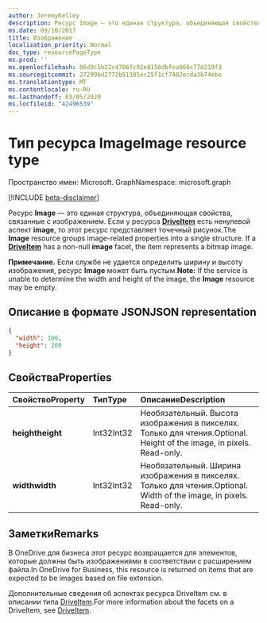 ```yaml
---
author: JeremyKelley
description: Ресурс Image — это единая структура, объединяющая свойства, связанные с изображением.
ms.date: 09/10/2017
title: Изображение
localization_priority: Normal
doc_type: resourcePageType
ms.prod: ''
ms.openlocfilehash: 06d9c5b22c4786fc92e8156dbfea066c77d219f3
ms.sourcegitcommit: 272996d2772b51105ec25f1cf7482ecda3b74ebe
ms.translationtype: MT
ms.contentlocale: ru-RU
ms.lasthandoff: 03/05/2020
ms.locfileid: "42496539"
---
```

# <a name="image-resource-type"></a><span data-ttu-id="3153c-103">Тип ресурса Image</span><span class="sxs-lookup"><span data-stu-id="3153c-103">Image resource type</span></span>

<span data-ttu-id="3153c-104">Пространство имен: Microsoft. Graph</span><span class="sxs-lookup"><span data-stu-id="3153c-104">Namespace: microsoft.graph</span></span>

[!INCLUDE [beta-disclaimer](../../includes/beta-disclaimer.md)]

<span data-ttu-id="3153c-p101">Ресурс **Image** — это единая структура, объединяющая свойства, связанные с изображением. Если у ресурса [**DriveItem**](driveitem.md) есть ненулевой аспект **image**, то этот ресурс представляет точечный рисунок.</span><span class="sxs-lookup"><span data-stu-id="3153c-p101">The **Image** resource groups image-related properties into a single structure. If a [**DriveItem**](driveitem.md) has a non-null **image** facet, the item represents a bitmap image.</span></span>

<span data-ttu-id="3153c-107">**Примечание.** Если службе не удается определить ширину и высоту изображения, ресурс **Image** может быть пустым.</span><span class="sxs-lookup"><span data-stu-id="3153c-107">**Note:** If the service is unable to determine the width and height of the image, the **Image** resource may be empty.</span></span>

## <a name="json-representation"></a><span data-ttu-id="3153c-108">Описание в формате JSON</span><span class="sxs-lookup"><span data-stu-id="3153c-108">JSON representation</span></span>

<!-- { "blockType": "resource", "@odata.type": "microsoft.graph.image" } -->
```json
{
  "width": 100,
  "height": 200
}
```

## <a name="properties"></a><span data-ttu-id="3153c-109">Свойства</span><span class="sxs-lookup"><span data-stu-id="3153c-109">Properties</span></span>

| <span data-ttu-id="3153c-110">Свойство</span><span class="sxs-lookup"><span data-stu-id="3153c-110">Property</span></span>   | <span data-ttu-id="3153c-111">Тип</span><span class="sxs-lookup"><span data-stu-id="3153c-111">Type</span></span>  | <span data-ttu-id="3153c-112">Описание</span><span class="sxs-lookup"><span data-stu-id="3153c-112">Description</span></span>                                |
|:-----------|:------|:-------------------------------------------|
| <span data-ttu-id="3153c-113">**height**</span><span class="sxs-lookup"><span data-stu-id="3153c-113">**height**</span></span> | <span data-ttu-id="3153c-114">Int32</span><span class="sxs-lookup"><span data-stu-id="3153c-114">Int32</span></span> | <span data-ttu-id="3153c-p102">Необязательный. Высота изображения в пикселях. Только для чтения.</span><span class="sxs-lookup"><span data-stu-id="3153c-p102">Optional. Height of the image, in pixels. Read-only.</span></span> |
| <span data-ttu-id="3153c-118">**width**</span><span class="sxs-lookup"><span data-stu-id="3153c-118">**width**</span></span>  | <span data-ttu-id="3153c-119">Int32</span><span class="sxs-lookup"><span data-stu-id="3153c-119">Int32</span></span> | <span data-ttu-id="3153c-p103">Необязательный. Ширина изображения в пикселях. Только для чтения.</span><span class="sxs-lookup"><span data-stu-id="3153c-p103">Optional. Width of the image, in pixels. Read-only.</span></span>  |

## <a name="remarks"></a><span data-ttu-id="3153c-123">Заметки</span><span class="sxs-lookup"><span data-stu-id="3153c-123">Remarks</span></span>

<span data-ttu-id="3153c-124">В OneDrive для бизнеса этот ресурс возвращается для элементов, которые должны быть изображениями в соответствии с расширением файла.</span><span class="sxs-lookup"><span data-stu-id="3153c-124">In OneDrive for Business, this resource is returned on items that are expected to be images based on file extension.</span></span>

<span data-ttu-id="3153c-125">Дополнительные сведения об аспектах ресурса DriveItem см. в описании типа [DriveItem](driveitem.md).</span><span class="sxs-lookup"><span data-stu-id="3153c-125">For more information about the facets on a DriveItem, see [DriveItem](driveitem.md).</span></span>


<!--
{
  "type": "#page.annotation",
  "description": "The image facet describes properties of an image like width and height",
  "keywords": "image,width,height,item,facet",
  "section": "documentation",
  "tocPath": "Facets/Image",
  "suppressions": []
}
-->
